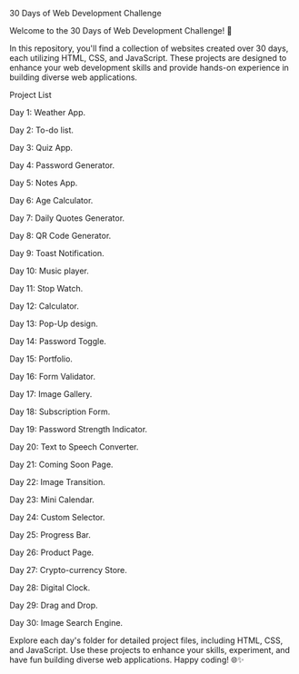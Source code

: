 30 Days of Web Development Challenge

Welcome to the 30 Days of Web Development Challenge! 🚀

In this repository, you'll find a collection of websites created over 30 days, each utilizing HTML, CSS, and JavaScript. These projects are designed to enhance your web development skills and provide hands-on experience in building diverse web applications.

Project List

Day 1: Weather App.

Day 2: To-do list.

Day 3: Quiz App.

Day 4: Password Generator.

Day 5: Notes App.

Day 6: Age Calculator.

Day 7: Daily Quotes Generator.

Day 8: QR Code Generator.

Day 9:  Toast Notification.

Day 10: Music player.

Day 11: Stop Watch.

Day 12: Calculator.

Day 13: Pop-Up design.

Day 14: Password Toggle.

Day 15: Portfolio.

Day 16: Form Validator.

Day 17: Image Gallery.

Day 18: Subscription Form. 

Day 19: Password Strength Indicator.

Day 20: Text to Speech Converter.

Day 21: Coming Soon Page.

Day 22: Image Transition.

Day 23: Mini Calendar.

Day 24: Custom Selector.

Day 25: Progress Bar.

Day 26: Product Page.

Day 27: Crypto-currency Store.

Day 28: Digital Clock.

Day 29: Drag and Drop.

Day 30: Image Search Engine.


Explore each day's folder for detailed project files, including HTML, CSS, and JavaScript. Use these projects to enhance your skills, experiment, and have fun building diverse web applications.
Happy coding! 🌐✨
